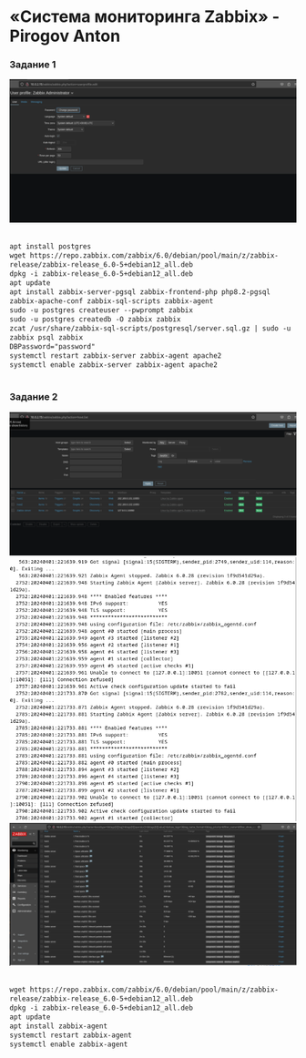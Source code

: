# «Система мониторинга Zabbix» - Pirogov Anton

###	Задание 1 

![adm](./files/adm.png)

```

apt install postgres
wget https://repo.zabbix.com/zabbix/6.0/debian/pool/main/z/zabbix-release/zabbix-release_6.0-5+debian12_all.deb
dpkg -i zabbix-release_6.0-5+debian12_all.deb
apt update
apt install zabbix-server-pgsql zabbix-frontend-php php8.2-pgsql zabbix-apache-conf zabbix-sql-scripts zabbix-agent
sudo -u postgres createuser --pwprompt zabbix
sudo -u postgres createdb -O zabbix zabbix
zcat /usr/share/zabbix-sql-scripts/postgresql/server.sql.gz | sudo -u zabbix psql zabbix
DBPassword="password"
systemctl restart zabbix-server zabbix-agent apache2
systemctl enable zabbix-server zabbix-agent apache2


```

###	Задание 2

![confh](./files/confh.png)
![aglog](./files/aglog.png)
![monlat](./files/monlat.png)

```

wget https://repo.zabbix.com/zabbix/6.0/debian/pool/main/z/zabbix-release/zabbix-release_6.0-5+debian12_all.deb
dpkg -i zabbix-release_6.0-5+debian12_all.deb
apt update
apt install zabbix-agent
systemctl restart zabbix-agent
systemctl enable zabbix-agent

```
